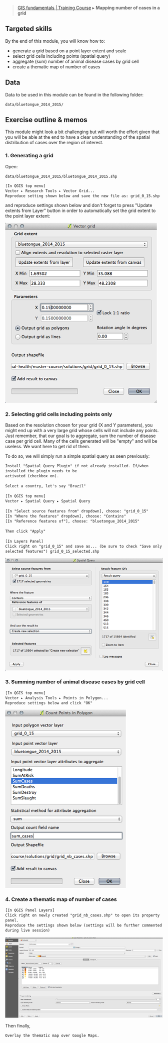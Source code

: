 > [GIS fundamentals | Training Course](agenda.md) ▸ **Mapping number of cases in a grid**

## Targeted skills
By the end of this module, you will know how to:
* generate a grid based on a point layer extent and scale
* select grid cells including points (spatial query)
* aggregate (sum) number of animal disease cases by grid cell
* create a thematic map of number of cases

## Data
Data to be used in this module can be found in the following folder:
```
data/bluetongue_2014_2015/
```
## Exercise outline & memos

This module might look a bit challenging but will worth the effort given that you will be able at the
end to have a clear understanding of the spatial distribution of cases over the region of interest.

### 1. Generating a grid

Open:

```
data/bluetongue_2014_2015/bluetongue_2014_2015.shp
```

```
[In QGIS top menu] 
Vector ▸ Research Tools ▸ Vector Grid...
Reproduce setting shown below and save the new file as: grid_0_15.shp
``` 

and reproduce settings shown below and don't forget to press "Update extents from Layer" button in order to automatically set the grid extent to the point layer extent:

![Grid](img/create-grid.png)

### 2. Selecting grid cells including points only

Based on the resolution chosen for your grid (X and Y parameters), you might end up with a very large grid whose cells will not include any points. Just remember, that our goal is to aggregate, sum the number of disease case per grid cell. Many of the cells generated will be "empty" and will be useless. We want here to get rid of them.

To do so, we will simply run a simple spatial query as seen previously:

```
Install "Spatial Query Plugin" if not already installed. If/when installed the plugin needs to be
activated (checkbox on).

Select a country, let's say "Brazil" 

[In QGIS top menu] 
Vector ▸ Spatial Query ▸ Spatial Query

[In "Select source features from" dropdown], choose: "grid_0_15"
[In "Where the features" dropdown], choose: "Contains"
[In "Reference features of"], choose: "bluetongue_2014_2015"

Then click "Apply"

[In Layers Panel] 
Click right on "grid_0_15" and save as... (be sure to check "Save only selected features") grid_0_15_selected.shp
```

![Select Grid](img/select-grid.png)



### 3. Summing number of animal disease cases by grid cell

```
[In QGIS top menu] 
Vector ▸ Analysis Tools ▸ Points in Polygon...
Reproduce settings below and click "OK"
```

![Cases in Grid](img/cases-in-grid.png)

### 4. Create a thematic map of number of cases

```
[In QGIS Panel Layers] 
Click right on newly created "grid_nb_cases.shp" to open its property panel.
Reproduce the settings shown below (settings will be further commented during live session)
```

![Thematic mapping in grid](img/them-mapping-grid.png)

Then finally,

```
Overlay the thematic map over Google Maps.
```



